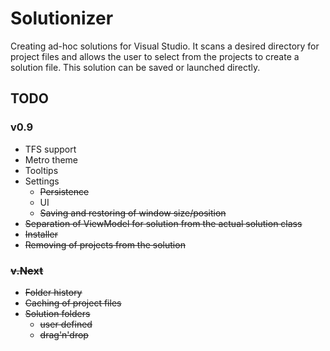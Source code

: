 # Solutionizer

Creating ad-hoc solutions for Visual Studio. It scans a desired directory for project files and allows the user to select from the 
projects to create a solution file. This solution can be saved or launched directly.


## TODO

### v0.9

- TFS support
- Metro theme
- Tooltips
- Settings
  - <strike>Persistence</strike>
  - UI
  - <strike>Saving and restoring of window size/position<strike>
- Separation of ViewModel for solution from the actual solution class
- Installer
- <strike>Removing of projects from the solution</strike>

### v.Next

- Folder history
- Caching of project files
- Solution folders
  - user defined
  - drag'n'drop
